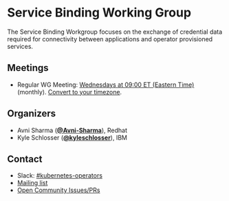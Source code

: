 <!---
This is an autogenerated file!

Please do not edit this file directly, but instead make changes to the
sigs.yaml file in the project root.

To understand how this file is generated, see https://git.k8s.io/community/generator/README.md
--->
# Service Binding Working Group

The Service Binding Workgroup focuses on the exchange of credential data required for connectivity between applications and operator provisioned services.

## Meetings
* Regular WG Meeting: [Wednesdays at 09:00 ET (Eastern Time)](https://docs.google.com/document/d/1Slj3L3wMcmtskVHs_SMjFBMudsrjdr7dELaHXbd3YrU/edit?usp=sharing) (monthly). [Convert to your timezone](http://www.thetimezoneconverter.com/?t=09:00&tz=ET%20%28Eastern%20Time%29).

## Organizers

* Avni Sharma (**[@Avni-Sharma](https://github.com/Avni-Sharma)**), Redhat
* Kyle Schlosser (**[@kyleschlosser](https://github.com/kyleschlosser)**), IBM

## Contact
- Slack: [#kubernetes-operators](https://kubernetes.slack.com/messages/kubernetes-operators)
- [Mailing list](https://groups.google.com/forum/#!forum/operator-framework)
- [Open Community Issues/PRs](https://github.com/kubernetes/community/labels/wg%2Fservice-binding)
<!-- BEGIN CUSTOM CONTENT -->

<!-- END CUSTOM CONTENT -->
